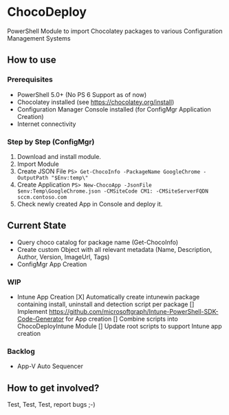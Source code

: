# ChocoDeploy
PowerShell Module to import Chocolatey packages to various Configuration Management Systems

## How to use

### Prerequisites

* PowerShell 5.0+ (No PS 6 Support as of now)
* Chocolatey installed (see https://chocolatey.org/install)
* Configuration Manager Console installed (for ConfigMgr Application Creation)
* Internet connectivity

### Step by Step (ConfigMgr)

1. Download and install module.
2. Import Module
3. Create JSON File
`PS> Get-ChocoInfo -PackageName GoogleChrome -OutputPath "$Env:temp\"`
4. Create Application
`PS> New-ChocoApp -JsonFile $env:Temp\GoogleChrome.json -CMSiteCode CM1: -CMSiteServerFQDN sccm.contoso.com`
5. Check newly created App in Console and deploy it.

## Current State

* Query choco catalog for package name (Get-ChocoInfo)
* Create custom Object with all relevant metadata (Name, Description, Author, Version, ImageUrl, Tags)
* ConfigMgr App Creation

### WIP

* Intune App Creation
  [X] Automatically create intunewin package containing install, uninstall and detection script per package
  [] Implement https://github.com/microsoftgraph/Intune-PowerShell-SDK-Code-Generator for App creation
  [] Combine scripts into ChocoDeployIntune Module
  [] Update root scripts to support Intune app creation

### Backlog

* App-V Auto Sequencer

## How to get involved?
Test, Test, Test, report bugs ;-)
